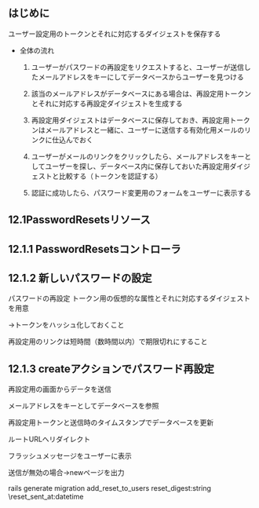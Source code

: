 ## はじめに

ユーザー設定用のトークンとそれに対応するダイジェストを保存する

- 全体の流れ

    1. ユーザーがパスワードの再設定をリクエストすると、ユーザーが送信したメールアドレスをキーにしてデータベースからユーザーを見つける

    2. 該当のメールアドレスがデータベースにある場合は、再設定用トークンとそれに対応する再設定ダイジェストを生成する

    3. 再設定用ダイジェストはデータベースに保存しておき、再設定用トークンはメールアドレスと一緒に、ユーザーに送信する有効化用メールのリンクに仕込んでおく

    4. ユーザーがメールのリンクをクリックしたら、メールアドレスをキーとしてユーザーを探し、データベース内に保存しておいた再設定用ダイジェストと比較する（トークンを認証する）

    5. 認証に成功したら、パスワード変更用のフォームをユーザーに表示する

## 12.1PasswordResetsリソース

## 12.1.1 PasswordResetsコントローラ

## 12.1.2 新しいパスワードの設定

パスワードの再設定
トークン用の仮想的な属性とそれに対応するダイジェストを用意

→トークンをハッシュ化しておくこと

再設定用のリンクは短時間（数時間以内）で期限切れにすること

## 12.1.3 createアクションでパスワード再設定

再設定用の画面からデータを送信

メールアドレスをキーとしてデータベースを参照

再設定用トークンと送信時のタイムスタンプでデータベースを更新

ルートURLへリダイレクト

フラッシュメッセージをユーザーに表示

送信が無効の場合→newページを出力

rails generate migration add_reset_to_users reset_digest:string \reset_sent_at:datetime